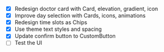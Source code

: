 - [x] Redesign doctor card with Card, elevation, gradient, icon
- [x] Improve day selection with Cards, icons, animations
- [x] Redesign time slots as Chips
- [x] Use theme text styles and spacing
- [x] Update confirm button to CustomButton
- [ ] Test the UI
